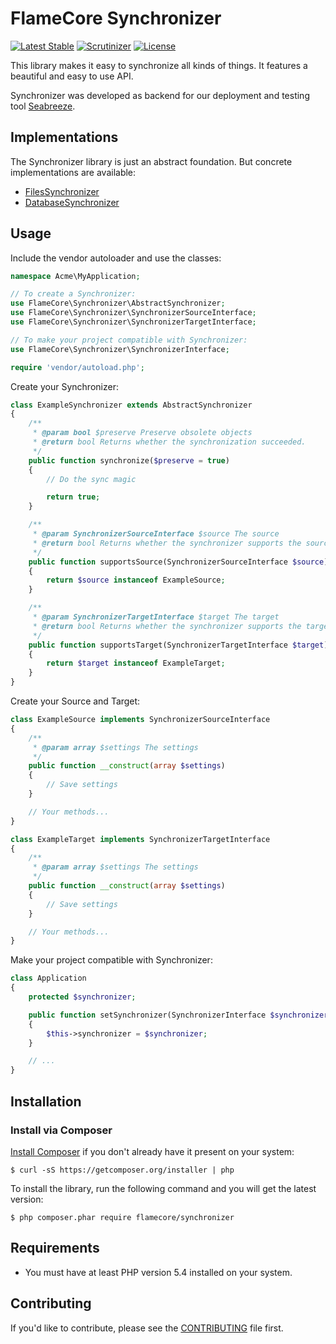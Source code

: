 FlameCore Synchronizer
======================

[![Latest Stable](http://img.shields.io/packagist/v/flamecore/synchronizer.svg)](https://packagist.org/packages/flamecore/synchronizer)
[![Scrutinizer](http://img.shields.io/scrutinizer/g/flamecore/synchronizer.svg)](https://scrutinizer-ci.com/g/flamecore/synchronizer)
[![License](http://img.shields.io/packagist/l/flamecore/synchronizer.svg)](https://packagist.org/packages/flamecore/synchronizer)

This library makes it easy to synchronize all kinds of things. It features a beautiful and easy to use API.

Synchronizer was developed as backend for our deployment and testing tool [Seabreeze](https://github.com/FlameCore/Seabreeze).


Implementations
---------------

The Synchronizer library is just an abstract foundation. But concrete implementations are available:

* [FilesSynchronizer](https://github.com/FlameCore/FilesSynchronizer)
* [DatabaseSynchronizer](https://github.com/FlameCore/DatabaseSynchronizer)


Usage
-----

Include the vendor autoloader and use the classes:

```php
namespace Acme\MyApplication;

// To create a Synchronizer:
use FlameCore\Synchronizer\AbstractSynchronizer;
use FlameCore\Synchronizer\SynchronizerSourceInterface;
use FlameCore\Synchronizer\SynchronizerTargetInterface;

// To make your project compatible with Synchronizer:
use FlameCore\Synchronizer\SynchronizerInterface;

require 'vendor/autoload.php';
```

Create your Synchronizer:

```php
class ExampleSynchronizer extends AbstractSynchronizer
{
    /**
     * @param bool $preserve Preserve obsolete objects
     * @return bool Returns whether the synchronization succeeded.
     */
    public function synchronize($preserve = true)
    {
        // Do the sync magic

        return true;
    }

    /**
     * @param SynchronizerSourceInterface $source The source
     * @return bool Returns whether the synchronizer supports the source.
     */
    public function supportsSource(SynchronizerSourceInterface $source)
    {
        return $source instanceof ExampleSource;
    }

    /**
     * @param SynchronizerTargetInterface $target The target
     * @return bool Returns whether the synchronizer supports the target.
     */
    public function supportsTarget(SynchronizerTargetInterface $target)
    {
        return $target instanceof ExampleTarget;
    }
}
```

Create your Source and Target:

```php
class ExampleSource implements SynchronizerSourceInterface
{
    /**
     * @param array $settings The settings
     */
    public function __construct(array $settings)
    {
        // Save settings
    }

    // Your methods...
}

class ExampleTarget implements SynchronizerTargetInterface
{
    /**
     * @param array $settings The settings
     */
    public function __construct(array $settings)
    {
        // Save settings
    }

    // Your methods...
}
```

Make your project compatible with Synchronizer:

```php
class Application
{
    protected $synchronizer;

    public function setSynchronizer(SynchronizerInterface $synchronizer)
    {
        $this->synchronizer = $synchronizer;
    }

    // ...
}
```


Installation
------------

### Install via Composer

[Install Composer](https://getcomposer.org/doc/00-intro.md#installation-linux-unix-osx) if you don't already have it present on your system:

    $ curl -sS https://getcomposer.org/installer | php

To install the library, run the following command and you will get the latest version:

    $ php composer.phar require flamecore/synchronizer


Requirements
------------

* You must have at least PHP version 5.4 installed on your system.


Contributing
------------

If you'd like to contribute, please see the [CONTRIBUTING](CONTRIBUTING.md) file first.
